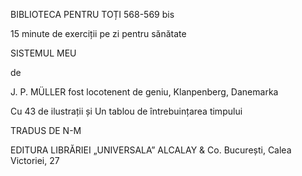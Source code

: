 BIBLIOTECA PENTRU TOȚI
568-569 bis

15 minute de exerciții pe zi
pentru sănătate

SISTEMUL MEU

de

J. P. MÜLLER
fost locotenent de geniu, Klanpenberg, Danemarka

Cu 43 de ilustrații
și
Un tablou de întrebuințarea timpului

TRADUS DE
N-M

EDITURA
LIBRĂRIEI „UNIVERSALA” ALCALAY & Co.
București, Calea Victoriei, 27